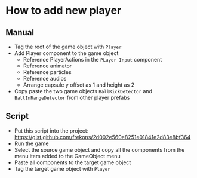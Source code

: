 # How to add new player

## Manual
- Tag the root of the game object with `Player`
- Add Player component to the game object
    - Reference PlayerActions in the `PLayer Input` component
    - Reference animator
    - Reference particles
    - Reference audios
    - Arrange capsule y offset as 1 and height as 2
- Copy paste the two game objects `BallKickDetector` and `BallInRangeDetector` from other player prefabs

## Script
- Put this script into the project: https://gist.github.com/frekons/2d002e560e8251e01841e2d83e8bf364
- Run the game
- Select the source game object and copy all the components from the menu item added to the GameObject menu
- Paste all components to the target game object
- Tag the target game object with `Player`

